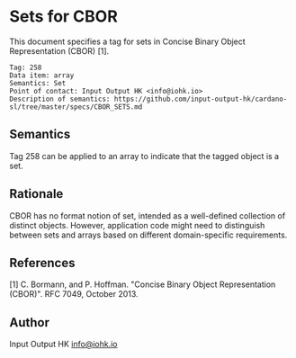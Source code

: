 # Sets for CBOR

This document specifies a tag for sets in Concise Binary Object Representation (CBOR) [1].

    Tag: 258
    Data item: array
    Semantics: Set
    Point of contact: Input Output HK <info@iohk.io>
    Description of semantics: https://github.com/input-output-hk/cardano-sl/tree/master/specs/CBOR_SETS.md

## Semantics

Tag 258 can be applied to an array to indicate that the tagged object is a set.

## Rationale

CBOR has no format notion of set, intended as a well-defined collection of distinct objects. However,
application code might need to distinguish between sets and arrays based on different domain-specific requirements.

## References

[1] C. Bormann, and P. Hoffman. "Concise Binary Object Representation (CBOR)". RFC 7049, October 2013.

## Author

Input Output HK <info@iohk.io>
